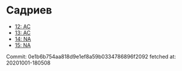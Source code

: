 # Садриев
- [12: AC](12.md)
- [13: AC](13.md)
- [14: NA](14.md)
- [15: NA](15.md)

Commit: 0e1b6b754aa818d9e1ef8a59b0334786896f2092
 fetched at: 20201001-180508

